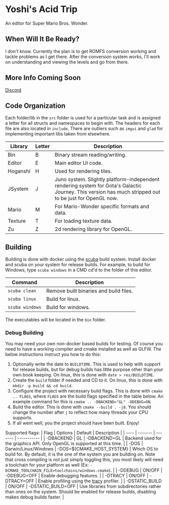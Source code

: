 # Yoshi's Acid Trip
An editor for Super Mario Bros. Wonder.

## When Will It Be Ready?
I don't know. Currently the plan is to get ROMFS conversion working and tackle problems as I get there. After the conversion system works, I'll work on understanding and viewing the levels and go from there.

## More Info Coming Soon
[Discord](https://discord.gg/qtxgeNCyD3)

## Code Organization
Each folder/lib in the `src` folder is used for a particular task and is assigned a letter for all structs and namespaces to begin with. The headers for each file are also located in `include`. There are outliers such as `imgui` and `glad` for implementing important libs taken from elsewhere.

| Library | Letter | Description |
| ------- | ------ | ----------- |
| Bin | B | Binary stream reading/writing. |
| Editor | E | Main editor UI code. |
| Hoganshi | H | Used for rendering tiles. |
| JSystem | J | Juno system. Slightly platform-independent rendering system for Gota's Galactic Journey. This version has much stripped out to be just for OpenGL now. |
| Mario | M | For Mario-Wonder specific formats and data. |
| Texture | T | For loading texture data. |
| Zu | Z | 2d rendering library for OpenGL. |

## Building
Building is done with docker using the [scuba](https://github.com/JonathonReinhart/scuba) build system. Install docker and scuba on your system for release builds. For example, to build for Windows, type `scuba windows` in a CMD cd'd to the folder of this editor.

| Command | Description |
| ------- | ----------- |
| `scuba clean` | Remove built binaries and build files. |
| `scuba linux` | Build for linux. |
| `scuba windows` | Build for windows. |

The executables will be located in the `bin` folder.

### Debug Building
You may need your own non-docker based builds for testing. Of course you need to have a working compiler and cmake installed as well as GLFW. The below instructions instruct you how to do this:

1. Optionally write the date to `BUILDTIME`. This is used to help with support for release builds, but for debug builds has little purpose other than your own book keeping. On linux, this is done with `date > res/BUILDTIME`.
2. Create the `build` folder if needed and CD to it. On linux, this is done with `mkdir -p build && cd build`.
3. Configure the project with necessary build flags. This is done with `cmake .. FLAGS`, where `FLAGS` are the build flags specified in the table below. An example command for this is `cmake .. -DBACKEND="GL" -DDEBUG=ON`.
4. Build the editor. This is done with `cmake --build . -j8`. You should change the number after `j` to reflect how many threads your CPU supports.
5. If all went well, you the project should have been built. Enjoy!

Supported flags:
| Flag | Options | Default | Description |
| ---- | ------- | ------- | ----------- |
| -DBACKEND | GL | -DBACKEND=GL | Backend used for the graphics API. Only OpenGL is supported at this time. |
| -DOS | Darwin/Linux/Windows | -DOS=${CMAKE_HOST_SYSTEM} | Which OS to build for. By default, it is the one of the system you are building on. Note that cross compiling is not just simply toggling this, you most likely will need a toolchain for your platform as well (Ex: `-DCMAKE_TOOLCHAIN_FILE=toolchains/windows.cmake`). |
| -DDEBUG | ON/OFF | -DDEBUG=OFF | Enable debugging features. |
| -DTRACY | ON/OFF | -DTRACY=OFF | Enable profiling using the [tracy](https://github.com/wolfpld/tracy) profiler. |
| -DSTATIC_BUILD | ON/OFF | -DSTATIC_BUILD=OFF | Use libraries from subdirectories rather than ones on the system. Should be enabled for release builds, disabling makes debug builds faster. |